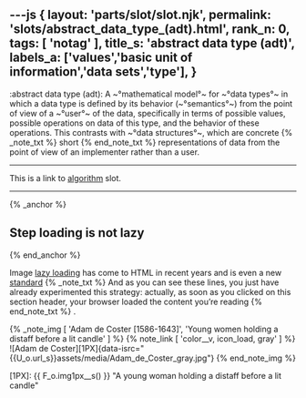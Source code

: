 ---js
{
  layout: 'parts/slot/slot.njk',
  permalink: 'slots/abstract_data_type_(adt).html',
  rank_n: 0,
  tags: [ 'notag' ],
  title_s: 'abstract data type (adt)',
  labels_a: ['values','basic unit of information','data sets','type'],
}
---
:abstract data type (adt):
A ~°mathematical model°~ for ~°data types°~ in which a data type is defined by its behavior (~°semantics°~) from the point of view of a ~°user°~ of the data, specifically in terms of possible values, possible operations on data of this type, and the behavior of these operations. This contrasts with ~°data structures°~, which are concrete
{% _note_txt %}
short
{% end_note_txt %}
representations of data from the point of view of an implementer rather than a user.

<hr>

This is a link to [algorithm] slot.

<hr>

{% _anchor %}
## Step loading is not lazy
{% end_anchor %}


Image [lazy loading](https://addyosmani.com/blog/lazy-loading/) has come to HTML in recent years and is even a new [standard](https://css-tricks.com/native-lazy-loading/)
{% _note_txt %}
And as you can see these lines, you just have already experimented this strategy:
actually, as soon as you clicked on this section header, your browser loaded the content you’re reading
{% end_note_txt %}
.

{% _note_img [ 'Adam de Coster [1586-1643]', 'Young women holding a distaff before a lit candle' ] %}
{% note_link [ 'color__v, icon_load, gray' ] %}
![Adam de Coster][1PX]{data-isrc="{{U_o.url_s}}assets/media/Adam_de_Coster_gray.jpg"}
{% end_note_img %}


[comment]: # (======== Links ========)

[algorithm]: {{U_o.url_s}}{{A_o.URL_S_s}}{{A_o.SLOTS_s}}/algorithm.html
[1PX]: {{ F_o.img1px__s() }} "A young woman holding a distaff before a lit candle"
